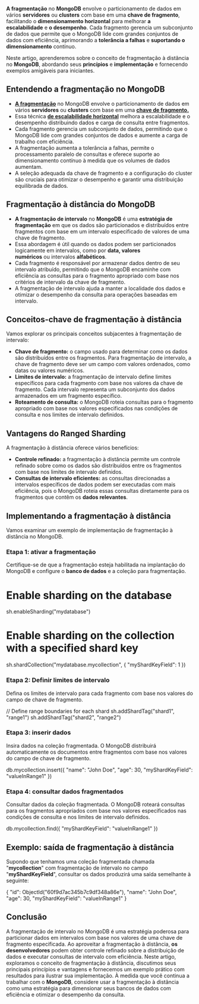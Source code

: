 **A fragmentação** no **MongoDB** envolve o particionamento de dados em vários **servidores** ou **clusters** com base em uma **chave de fragmento**, facilitando o **dimensionamento horizontal** para melhorar **a escalabilidade** e **o desempenho**. Cada fragmento gerencia um subconjunto de dados que permite que o MongoDB lide com grandes conjuntos de dados com eficiência, aprimorando a **tolerância a falhas** e **suportando o dimensionamento** contínuo.

Neste artigo, aprenderemos sobre o conceito de fragmentação à distância no **MongoDB**, abordando seus **princípios** e **implementação** e fornecendo exemplos amigáveis para iniciantes.

## Entendendo a fragmentação no MongoDB

- **[A fragmentação](https://www.geeksforgeeks.org/mongodb-replication-and-sharding/)** no MongoDB envolve o particionamento de dados em vários **servidores** ou **clusters** com base em uma **[chave de fragmento.](https://www.geeksforgeeks.org/shard-keys-in-mongodb/)**
- Essa técnica **[de escalabilidade horizontal](https://www.geeksforgeeks.org/horizontal-and-vertical-scaling-in-databases/)** melhora a escalabilidade e o desempenho distribuindo dados e carga de consulta entre fragmentos.
- Cada fragmento gerencia um subconjunto de dados, permitindo que o MongoDB lide com grandes conjuntos de dados e aumente a carga de trabalho com eficiência.
- A fragmentação aumenta a tolerância a falhas, permite o processamento paralelo de consultas e oferece suporte ao dimensionamento contínuo à medida que os volumes de dados aumentam.
- A seleção adequada da chave de fragmento e a configuração do cluster são cruciais para otimizar o desempenho e garantir uma distribuição equilibrada de dados.

## Fragmentação à distância do MongoDB

- **A fragmentação de intervalo** no **MongoDB** é uma **estratégia de fragmentação** em que os dados são particionados e distribuídos entre fragmentos com base em um intervalo especificado de valores de uma chave de fragmento.
- Essa abordagem é útil quando os dados podem ser particionados logicamente em intervalos, como por **data, valores numéricos** ou intervalos **alfabéticos**.
- Cada fragmento é responsável por armazenar dados dentro de seu intervalo atribuído, permitindo que o MongoDB encaminhe com eficiência as consultas para o fragmento apropriado com base nos critérios de intervalo da chave de fragmento.
- A fragmentação de intervalo ajuda a manter a localidade dos dados e otimizar o desempenho da consulta para operações baseadas em intervalo.

## Conceitos-chave de fragmentação à distância

Vamos explorar os principais conceitos subjacentes à fragmentação de intervalo:

- **Chave de fragmento:** o campo usado para determinar como os dados são distribuídos entre os fragmentos. Para fragmentação de intervalo, a chave de fragmento deve ser um campo com valores ordenados, como datas ou valores numéricos.
- **Limites de intervalo:** a fragmentação de intervalo define limites específicos para cada fragmento com base nos valores da chave de fragmento. Cada intervalo representa um subconjunto dos dados armazenados em um fragmento específico.
- **Roteamento de consulta:** o MongoDB roteia consultas para o fragmento apropriado com base nos valores especificados nas condições de consulta e nos limites de intervalo definidos.

## Vantagens do Ranged Sharding

A fragmentação à distância oferece vários benefícios:

- **Controle refinado:** a fragmentação à distância permite um controle refinado sobre como os dados são distribuídos entre os fragmentos com base nos limites de intervalo definidos.
- **Consultas de intervalo eficientes:** as consultas direcionadas a intervalos específicos de dados podem ser executadas com mais eficiência, pois o MongoDB roteia essas consultas diretamente para os fragmentos que contêm os **dados relevantes**.

## Implementando a fragmentação à distância

Vamos examinar um exemplo de implementação de fragmentação à distância no MongoDB.

### Etapa 1: ativar a fragmentação

Certifique-se de que a fragmentação esteja habilitada na implantação do MongoDB e configure o **banco de dados** e a coleção para fragmentação.

# Enable sharding on the database
sh.enableSharding("mydatabase")

# Enable sharding on the collection with a specified shard key
sh.shardCollection("mydatabase.mycollection", { "myShardKeyField": 1 })

### Etapa 2: Definir limites de intervalo

Defina os limites de intervalo para cada fragmento com base nos valores do campo de chave de fragmento.

// Define range boundaries for each shard
sh.addShardTag("shard1", "range1")
sh.addShardTag("shard2", "range2")

### Etapa 3: inserir dados

Insira dados na coleção fragmentada. O MongoDB distribuirá automaticamente os documentos entre fragmentos com base nos valores do campo de chave de fragmento.

db.mycollection.insert({
  "name": "John Doe",
  "age": 30,
  "myShardKeyField": "valueInRange1"
})

### Etapa 4: consultar dados fragmentados

Consultar dados da coleção fragmentada. O MongoDB roteará consultas para os fragmentos apropriados com base nos valores especificados nas condições de consulta e nos limites de intervalo definidos.

db.mycollection.find({ "myShardKeyField": "valueInRange1" })

## Exemplo: saída de fragmentação à distância

Supondo que tenhamos uma coleção fragmentada chamada "**mycollection**" com fragmentação de intervalo no campo "**myShardKeyField**", consultar os dados produzirá uma saída semelhante à seguinte:

{
  "id": ObjectId("60f9d7ac345b7c9df348a86e"),
  "name": "John Doe",
  "age": 30,
  "myShardKeyField": "valueInRange1"
}

## Conclusão

A fragmentação de intervalo no MongoDB é uma estratégia poderosa para particionar dados em intervalos com base nos valores de uma chave de fragmento especificada. Ao aproveitar a fragmentação à distância, **os desenvolvedores** podem obter controle refinado sobre a distribuição de dados e executar consultas de intervalo com eficiência. Neste artigo, exploramos o conceito de fragmentação à distância, discutimos seus principais princípios e vantagens e fornecemos um exemplo prático com resultados para ilustrar sua implementação. À medida que você continua a trabalhar com o **MongoDB**, considere usar a fragmentação à distância como uma estratégia para dimensionar seus bancos de dados com eficiência e otimizar o desempenho da consulta.
